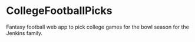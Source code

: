 # CollegeFootballPicks
Fantasy football web app to pick college games for the bowl season for the Jenkins family.
